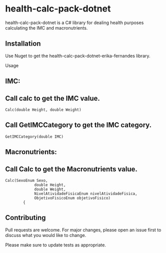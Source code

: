 # health-calc-pack-dotnet

health-calc-pack-dotnet is a C# library for dealing health purposes calculating the IMC and macronutrients.

## Installation

Use Nuget to get the health-calc-pack-dotnet-erika-fernandes library.



 Usage

 ## IMC: 

 ## Call calc to get the IMC value.
```
Calc(double Height, double Weight)
```
 

 ## Call GetIMCCategory to get the IMC category.  
```
GetIMCCategory(double IMC)
```
 

 ## Macronutrients:

 ## Call Calc to get the Macronutrients value.

```
Calc(SexoEnum Sexo,
             double Height,
             double Weight,
             NivelAtividadeFisicaEnum nivelAtividadeFisica,
             ObjetivoFisicoEnum objetivoFisico)
        {
```



## Contributing

Pull requests are welcome. For major changes, please open an issue first
to discuss what you would like to change.

Please make sure to update tests as appropriate.
